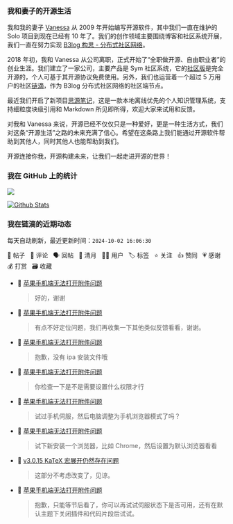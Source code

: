 ### 我和妻子的开源生活

我和我的妻子 [Vanessa](https://github.com/Vanessa219) 从 2009 年开始编写开源软件，其中我们一直在维护的 Solo 项目到现在已经有 10 年了。我们的创作领域主要围绕博客和社区系统开展，我们一直在努力实现 [B3log 构思 - 分布式社区网络](https://ld246.com/article/1546941897596)。

2018 年初，我和 Vanessa 从公司离职，正式开始了“全职做开源、自由职业者”的创业生涯。我们建立了一家公司，主要产品是 Sym 社区系统，它的[社区版](https://github.com/88250/symphony)是完全开源的，个人可基于其开源协议免费使用。另外，我们也运营着一个超过 5 万用户的社区[链滴](https://ld246.com)，作为 B3log 分布式社区网络的社区端节点。

最近我们开启了新项目[思源笔记](https://github.com/siyuan-note/siyuan)，这是一款本地离线优先的个人知识管理系统，支持细粒度块级引用和 Markdown 所见即所得，欢迎大家来试用和反馈。

对我和 Vanessa 来说，开源已经不仅仅只是一种爱好，更是一种生活方式，我们对这条“开源生活”之路的未来充满了信心。希望在这条路上我们能通过开源软件帮助到其他人，同时其他人也能帮助到我们。

开源连接你我，开源构建未来，让我们一起走进开源的世界！

### 我在 GitHub 上的统计

<a title="Hits" target="_blank" href="https://github.com/88250/88250"><img src="https://hits.b3log.org/88250/88250.svg"></a>

[![Github Stats](https://github-readme-stats.vercel.app/api?username=88250&theme=tokyonight&show_icons=true)](https://github.com/88250)

<!--events start -->

### 我在链滴的近期动态

每天自动刷新，最近更新时间：`2024-10-02 16:06:30`

📝 帖子 &nbsp; 💬 评论 &nbsp; 🗣 回帖 &nbsp; 🌙 清月 &nbsp; 👨‍💻 用户 &nbsp; 🏷️ 标签 &nbsp; ⭐️ 关注 &nbsp; 👍 赞同 &nbsp; 💗 感谢 &nbsp; 💰 打赏 &nbsp; 🗃 收藏

* 💬 [苹果手机端无法打开附件问题](https://ld246.com/article/1727262858752/comment/1727796027928#comments)

  > 好的，谢谢
* 💬 [苹果手机端无法打开附件问题](https://ld246.com/article/1727262858752/comment/1727795847774#comments)

  > 有点不好定位问题，我们再收集一下其他类似反馈看看，谢谢。
* 💬 [苹果手机端无法打开附件问题](https://ld246.com/article/1727262858752/comment/1727795386906#comments)

  > 抱歉，没有 ipa 安装文件哦
* 💬 [苹果手机端无法打开附件问题](https://ld246.com/article/1727262858752/comment/1727795375525#comments)

  > 你检查一下是不是需要设置什么权限才行
* 💬 [苹果手机端无法打开附件问题](https://ld246.com/article/1727262858752/comment/1727794680324#comments)

  > 试过手机伺服，然后电脑调整为手机浏览器模式了吗？
* 💬 [苹果手机端无法打开附件问题](https://ld246.com/article/1727262858752/comment/1727793829779#comments)

  > 试下新安装一个浏览器，比如 Chrome，然后设置为默认浏览器看看
* 💬 [v3.0.15 KaTeX 宏展开仍然存在问题](https://ld246.com/article/1716267029070/comment/1727779774225#comments)

  > 这部分不考虑改变了，见谅。
* 💬 [苹果手机端无法打开附件问题](https://ld246.com/article/1727262858752/comment/1727770607298#comments)

  > 抱歉，只能等节后看了，你可以再试试伺服状态下是否可用，还有在默认主题下关闭插件和代码片段后试试。


<!--events end -->
